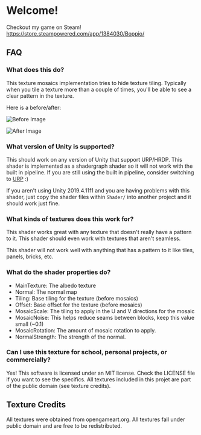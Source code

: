 # Welcome!

Checkout my game on Steam! https://store.steampowered.com/app/1384030/Boppio/

## FAQ

### What does this do?

This texture mosaics implementation tries to hide texture tiling. Typically when you tile a texture more than a couple of times, you'll be able to see a clear pattern in the texture.

Here is a before/after:

![Before Image](https://github.com/boppygames/UnityTextureMosaicExample/blob/main/ReadmeImg/Before.png?raw=true)

![After Image](https://github.com/boppygames/UnityTextureMosaicExample/blob/main/ReadmeImg/After.png?raw=true)

### What version of Unity is supported?

This should work on any version of Unity that support URP/HRDP. This shader is implemented as a shadergraph shader so it will not work with the built in pipeline. If you are still using the built in pipeline, consider switching to [URP](URP) :)

If you aren't using Unity 2019.4.11f1 and you are having problems with this shader, just copy the shader files within `Shader/` into another project and it should work just fine.

### What kinds of textures does this work for?

This shader works great with any texture that doesn't really have a pattern to it. This shader should even work with textures that aren't seamless.

This shader will not work well with anything that has a pattern to it like tiles, panels, bricks, etc.

### What do the shader properties do?

 - MainTexture: The albedo texture
 - Normal: The normal map
 - Tiling: Base tiling for the texture (before mosaics)
 - Offset: Base offset for the texture (before mosaics)
 - MosaicScale: The tiling to apply in the U and V directions for the mosaic
 - MosaicNoise: This helps reduce seams between blocks, keep this value small (~0.1)
 - MosaicRotation: The amount of mosaic rotation to apply.
 - NormalStrength: The strength of the normal.

### Can I use this texture for school, personal projects, or commercially?

Yes! This software is licensed under an MIT license. Check the LICENSE file if you want to see the specifics. All textures included in this projet are part of the public domain (see texture credits).

## Texture Credits

All textures were obtained from opengameart.org. All textures fall under public domain and are free to be redistributed.


